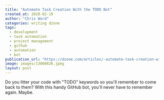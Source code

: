 ```yaml
---
title: "Automate Task Creation With the TODO Bot"
created_at: 2020-02-19
author: "Chris Ward"
categories: writing dzone
tags: 
  - development
  - task automation
  - project management
  - github
  - automation
  - bot
publication_url: "https://dzone.com/articles/-automate-task-creation-with-the-todo-bot"
image: images/13060826.jpeg
layout: post
---
```

Do you litter your code with "TODO" keywords so you'll remember to come back to them? With this handy GitHub bot, you'll never have to remember again. Maybe.

